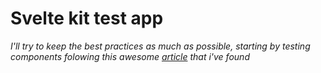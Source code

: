 # Svelte kit test app

<em>I'll try to keep the best practices as much as possible, starting by testing components folowing this awesome [article](https://www.benmvp.com/blog/react-testing-library-best-practices/) that i've found</em>
